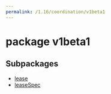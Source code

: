 ```yaml
---
permalink: /1.16/coordination/v1beta1
---
```


# package v1beta1



## Subpackages

* [lease](coordination-v1beta1-lease.md)
* [leaseSpec](coordination-v1beta1-leaseSpec.md)